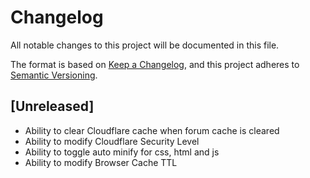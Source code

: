 # Changelog

All notable changes to this project will be documented in this file.

The format is based on [Keep a Changelog](https://keepachangelog.com/en/1.0.0/),
and this project adheres to [Semantic Versioning](https://semver.org/spec/v2.0.0.html).

## [Unreleased]

- Ability to clear Cloudflare cache when forum cache is cleared
- Ability to modify Cloudflare Security Level
- Ability to toggle auto minify for css, html and js
- Ability to modify Browser Cache TTL
